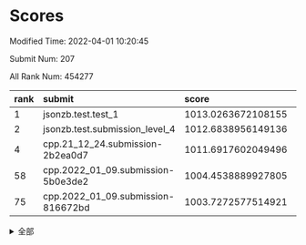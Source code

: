 # Scores

Modified Time: 2022-04-01 10:20:45

Submit Num: 207

All Rank Num: 454277

| rank |               submit               |       score        |       sigma        | pk_num |
| :--- | :--------------------------------- | :----------------- | :----------------- | :----- |
| 1    | jsonzb.test.test_1                 | 1013.0263672108155 | 0.8086220397393769 | 8778   |
| 2    | jsonzb.test.submission_level_4     | 1012.6838956149136 | 0.7817815561893863 | 8779   |
| 4    | cpp.21_12_24.submission-2b2ea0d7   | 1011.6917602049496 | 0.7884483181695114 | 8778   |
| 58   | cpp.2022_01_09.submission-5b0e3de2 | 1004.4538889927805 | 0.7217670331166279 | 8779   |
| 75   | cpp.2022_01_09.submission-816672bd | 1003.7272577514921 | 0.7183728193274218 | 8773   |


<details>
<summary>全部</summary>

| rank |                 submit                 |       score        |       sigma        | pk_num |
| :--- | :------------------------------------- | :----------------- | :----------------- | :----- |
| 1    | jsonzb.test.test_1                     | 1013.0263672108155 | 0.8086220397393769 | 8778   |
| 2    | jsonzb.test.submission_level_4         | 1012.6838956149136 | 0.7817815561893863 | 8779   |
| 3    | gobigger.level_3.submission_level_3_11 | 1011.8202109415901 | 0.7792523254242387 | 8780   |
| 4    | cpp.21_12_24.submission-2b2ea0d7       | 1011.6917602049496 | 0.7884483181695114 | 8778   |
| 5    | gobigger.level_3.submission_level_3_26 | 1011.510375618137  | 0.7765856372952317 | 8778   |
| 6    | gobigger.level_3.submission_level_3_13 | 1011.488376003175  | 0.7609322422455799 | 8779   |
| 7    | gobigger.level_3.submission_level_3_36 | 1011.3987276310028 | 0.7682388758886909 | 8778   |
| 8    | gobigger.level_3.submission_level_3_18 | 1011.3739626178444 | 0.7843539597615967 | 8780   |
| 9    | gobigger.level_3.submission_level_3_30 | 1011.3439986319361 | 0.7852880735652792 | 8778   |
| 10   | gobigger.level_3.submission_level_3_19 | 1011.3184048485391 | 0.7671485059144189 | 8780   |
| 11   | gobigger.level_3.submission_level_3_39 | 1011.2430631557692 | 0.7732417969707444 | 8774   |
| 12   | gobigger.level_3.submission_level_3_8  | 1011.2313540898286 | 0.7613428895615393 | 8784   |
| 13   | gobigger.level_3.submission_level_3_9  | 1011.023448450853  | 0.7625193218848548 | 8778   |
| 14   | gobigger.level_3.submission_level_3_0  | 1011.0203618739939 | 0.7657498255506019 | 8778   |
| 15   | gobigger.level_3.submission_level_3_41 | 1010.7613541886532 | 0.7701602502609272 | 8786   |
| 16   | gobigger.level_3.submission_level_3_47 | 1010.6576405896461 | 0.7583815327137572 | 8782   |
| 17   | gobigger.level_3.submission_level_3_45 | 1010.628036368273  | 0.7439720155929064 | 8779   |
| 18   | gobigger.level_3.submission_level_3_27 | 1010.5684568889981 | 0.7739909294414916 | 8773   |
| 19   | gobigger.level_3.submission_level_3_1  | 1010.5446283716075 | 0.7799187295038913 | 8779   |
| 20   | gobigger.level_3.submission_level_3_23 | 1010.5260076219004 | 0.7647458458407886 | 8781   |
| 21   | gobigger.level_3.submission_level_3_46 | 1010.5179097848538 | 0.7652159413244948 | 8779   |
| 22   | gobigger.level_3.submission_level_3_2  | 1010.3933517836275 | 0.7526249553031963 | 8778   |
| 23   | gobigger.level_3.submission_level_3_16 | 1010.3905872103426 | 0.7710559864698131 | 8777   |
| 24   | gobigger.level_3.submission_level_3_22 | 1010.3828759686255 | 0.7705039904404524 | 8782   |
| 25   | gobigger.level_3.submission_level_3_12 | 1010.3074432978432 | 0.7802545741726984 | 8776   |
| 26   | gobigger.level_3.submission_level_3_20 | 1010.3025095283743 | 0.7417246782840198 | 8775   |
| 27   | gobigger.level_3.submission_level_3_48 | 1010.1594142930373 | 0.7432515465420841 | 8779   |
| 28   | gobigger.level_3.submission_level_3_14 | 1010.1585586803719 | 0.7585421987437648 | 8775   |
| 29   | gobigger.level_3.submission_level_3_37 | 1009.9509504612026 | 0.7612950305272321 | 8778   |
| 30   | gobigger.level_3.submission_level_3_28 | 1009.9270490963413 | 0.7640044943085705 | 8782   |
| 31   | gobigger.level_3.submission_level_3_35 | 1009.909153166923  | 0.7369801072569325 | 8775   |
| 32   | gobigger.level_3.submission_level_3_31 | 1009.9029044431319 | 0.7616819612624519 | 8778   |
| 33   | gobigger.level_3.submission_level_3_24 | 1009.8458408932776 | 0.7200453547623606 | 8779   |
| 34   | gobigger.level_3.submission_level_3_40 | 1009.7930982516971 | 0.7546236036257832 | 8780   |
| 35   | gobigger.level_3.submission_level_3_5  | 1009.7865826103255 | 0.759830283999873  | 8776   |
| 36   | gobigger.level_3.submission_level_3_15 | 1009.6782383502475 | 0.7555700924669282 | 8777   |
| 37   | gobigger.level_3.submission_level_3_44 | 1009.6035164008052 | 0.7558397470096961 | 8775   |
| 38   | gobigger.level_3.submission_level_3_25 | 1009.4652130006806 | 0.7326540041882217 | 8777   |
| 39   | gobigger.level_3.submission_level_3_49 | 1009.4475125531001 | 0.7293914166312033 | 8777   |
| 40   | gobigger.level_3.submission_level_3_6  | 1009.4363408999868 | 0.7411707178372993 | 8778   |
| 41   | gobigger.level_3.submission_level_3_10 | 1009.3520693797273 | 0.7766230274474676 | 8779   |
| 42   | gobigger.level_3.submission_level_3_4  | 1009.3349174612038 | 0.7669987732510519 | 8775   |
| 43   | gobigger.level_3.submission_level_3_43 | 1009.3001535636383 | 0.740549815954454  | 8775   |
| 44   | gobigger.level_3.submission_level_3_17 | 1009.2896688416515 | 0.7539164786049775 | 8773   |
| 45   | gobigger.level_3.submission_level_3_29 | 1009.2193883013553 | 0.7560596016470217 | 8779   |
| 46   | gobigger.level_3.submission_level_3_32 | 1009.1409396415297 | 0.7376362780003908 | 8780   |
| 47   | gobigger.level_3.submission_level_3_38 | 1009.0437279960388 | 0.7318057833756316 | 8777   |
| 48   | gobigger.level_3.submission_level_3_21 | 1008.990223595716  | 0.728806092966117  | 8780   |
| 49   | gobigger.level_3.submission_level_3_7  | 1008.6321176773447 | 0.7380909034543827 | 8779   |
| 50   | gobigger.level_3.submission_level_3_3  | 1008.601542663919  | 0.7632595117293194 | 8776   |
| 51   | gobigger.level_3.submission_level_3_34 | 1008.5758001112545 | 0.7314957023569277 | 8779   |
| 52   | gobigger.level_3.submission_level_3_42 | 1007.9479322200756 | 0.762685010202522  | 8780   |
| 53   | gobigger.level_3.submission_level_3_33 | 1007.8610689911102 | 0.7437973273524554 | 8780   |
| 54   | gobigger.level_1.submission_level_1_41 | 1004.8881595054621 | 0.7193984728348612 | 8780   |
| 55   | gobigger.level_1.submission_level_1_38 | 1004.8625916190899 | 0.7367012532202206 | 8775   |
| 56   | gobigger.level_1.submission_level_1_7  | 1004.6778527767578 | 0.7123402214314992 | 8774   |
| 57   | gobigger.level_1.submission_level_1_0  | 1004.5867881656737 | 0.7123624186746937 | 8774   |
| 58   | cpp.2022_01_09.submission-5b0e3de2     | 1004.4538889927805 | 0.7217670331166279 | 8779   |
| 59   | gobigger.level_1.submission_level_1_5  | 1004.374714621838  | 0.7350333831387452 | 8779   |
| 60   | gobigger.level_1.submission_level_1_32 | 1004.2955927008225 | 0.7239046657499012 | 8778   |
| 61   | gobigger.level_1.submission_level_1_35 | 1004.2823597016362 | 0.717663141663612  | 8778   |
| 62   | gobigger.level_1.submission_level_1_47 | 1004.2400667587591 | 0.7153920911663096 | 8777   |
| 63   | gobigger.level_1.submission_level_1_13 | 1004.1977269250547 | 0.7144453078533459 | 8783   |
| 64   | gobigger.level_1.submission_level_1_18 | 1004.1882880299889 | 0.7262945753198423 | 8780   |
| 65   | gobigger.level_1.submission_level_1_21 | 1004.1650103153253 | 0.7237580028058971 | 8777   |
| 66   | gobigger.level_1.submission_level_1_37 | 1004.0571358408233 | 0.7308165014460312 | 8777   |
| 67   | gobigger.level_1.submission_level_1_48 | 1004.0360868318032 | 0.7072625233180759 | 8779   |
| 68   | gobigger.level_1.submission_level_1_30 | 1004.0076874605736 | 0.7097360029032098 | 8782   |
| 69   | gobigger.level_1.submission_level_1_26 | 1003.9847284790326 | 0.7227036711953165 | 8780   |
| 70   | gobigger.level_1.submission_level_1_22 | 1003.9550930351296 | 0.7173025935425081 | 8776   |
| 71   | gobigger.level_1.submission_level_1_1  | 1003.9203163351847 | 0.7159432008976769 | 8779   |
| 72   | gobigger.level_1.submission_level_1_29 | 1003.919403887727  | 0.718556202004589  | 8779   |
| 73   | gobigger.level_1.submission_level_1_28 | 1003.8814119927168 | 0.7173274250775584 | 8779   |
| 74   | gobigger.level_1.submission_level_1_34 | 1003.7351383020679 | 0.7192160689868204 | 8781   |
| 75   | cpp.2022_01_09.submission-816672bd     | 1003.7272577514921 | 0.7183728193274218 | 8773   |
| 76   | gobigger.level_1.submission_level_1_42 | 1003.7262708230453 | 0.7134899119713504 | 8785   |
| 77   | gobigger.level_1.submission_level_1_16 | 1003.7107044459219 | 0.7055810995603272 | 8779   |
| 78   | gobigger.level_1.submission_level_1_27 | 1003.5659792143987 | 0.710929783273899  | 8780   |
| 79   | gobigger.level_1.submission_level_1_36 | 1003.5312294166093 | 0.7165598439575449 | 8780   |
| 80   | gobigger.level_1.submission_level_1_44 | 1003.508979631412  | 0.716214623128623  | 8783   |
| 81   | gobigger.level_1.submission_level_1_10 | 1003.4837210892534 | 0.7086047325789512 | 8774   |
| 82   | gobigger.level_1.submission_level_1_43 | 1003.4649608995528 | 0.7161625097295417 | 8783   |
| 83   | gobigger.level_1.submission_level_1_46 | 1003.3860814562917 | 0.7169540924400808 | 8783   |
| 84   | gobigger.level_1.submission_level_1_24 | 1003.3811500560663 | 0.731544692071928  | 8775   |
| 85   | gobigger.level_1.submission_level_1_40 | 1003.211932342043  | 0.7210424795911771 | 8781   |
| 86   | gobigger.level_1.submission_level_1_17 | 1003.1095242812501 | 0.7202051922724936 | 8773   |
| 87   | gobigger.level_1.submission_level_1_20 | 1003.1053572104878 | 0.7048134122612859 | 8781   |
| 88   | gobigger.level_1.submission_level_1_4  | 1003.0969849204679 | 0.7177636443503115 | 8776   |
| 89   | gobigger.level_1.submission_level_1_2  | 1003.0803067160577 | 0.7121371292513973 | 8778   |
| 90   | gobigger.level_1.submission_level_1_49 | 1003.0498168861048 | 0.7353809551237533 | 8779   |
| 91   | gobigger.level_1.submission_level_1_25 | 1002.9200576544424 | 0.7194207987549677 | 8781   |
| 92   | gobigger.level_1.submission_level_1_23 | 1002.911056030831  | 0.709740406463305  | 8786   |
| 93   | gobigger.level_1.submission_level_1_8  | 1002.9071691432706 | 0.7147535945533429 | 8783   |
| 94   | gobigger.level_1.submission_level_1_6  | 1002.8109519322778 | 0.7178790277742367 | 8774   |
| 95   | gobigger.level_1.submission_level_1_19 | 1002.8075258602614 | 0.7188884987302554 | 8778   |
| 96   | gobigger.level_1.submission_level_1_9  | 1002.7485021505215 | 0.710623510873225  | 8770   |
| 97   | gobigger.level_1.submission_level_1_3  | 1002.7001668264855 | 0.7050024957487407 | 8780   |
| 98   | gobigger.level_1.submission_level_1_14 | 1002.3565254822554 | 0.7075969284402697 | 8777   |
| 99   | gobigger.level_1.submission_level_1_15 | 1002.3417643522583 | 0.7064352158798789 | 8780   |
| 100  | gobigger.level_1.submission_level_1_31 | 1002.302123283197  | 0.7172749706679667 | 8780   |
| 101  | gobigger.level_1.submission_level_1_45 | 1002.300585674846  | 0.7157854149590143 | 8783   |
| 102  | gobigger.level_1.submission_level_1_39 | 1002.227126221704  | 0.7138183734028164 | 8779   |
| 103  | gobigger.level_1.submission_level_1_33 | 1002.1298992883856 | 0.716299597645841  | 8781   |
| 104  | gobigger.level_1.submission_level_1_11 | 1001.9769713881097 | 0.7108509944842012 | 8772   |
| 105  | gobigger.level_1.submission_level_1_12 | 1001.9481533140696 | 0.7175288222474889 | 8777   |
| 106  | gobigger.random.submission_random_22   | 997.3793183483682  | 0.7077063811369186 | 8774   |
| 107  | gobigger.random.submission_random_11   | 996.932349040704   | 0.7023079866653855 | 8779   |
| 108  | gobigger.random.submission_random_34   | 996.9108896821538  | 0.7050705020198544 | 8777   |
| 109  | gobigger.random.submission_random_13   | 996.839581639675   | 0.7057088712524485 | 8775   |
| 110  | gobigger.random.submission_random_25   | 996.7004322495601  | 0.7043490419643911 | 8781   |
| 111  | gobigger.random.submission_random_21   | 996.590509898054   | 0.7123949346663034 | 8781   |
| 112  | gobigger.random.submission_random_36   | 996.501646594041   | 0.7100517882402649 | 8780   |
| 113  | gobigger.random.submission_random_47   | 996.437123144215   | 0.7202982551744453 | 8775   |
| 114  | gobigger.random.submission_random_39   | 996.415555302602   | 0.7125390795447583 | 8775   |
| 115  | gobigger.random.submission_random_12   | 996.3922570828304  | 0.7094558621722433 | 8776   |
| 116  | gobigger.random.submission_random_48   | 996.373846550249   | 0.7153428058692193 | 8778   |
| 117  | gobigger.random.submission_random_26   | 996.3656266460091  | 0.7004168201775745 | 8782   |
| 118  | gobigger.random.submission_random_35   | 996.3626650562237  | 0.7079238052890519 | 8778   |
| 119  | gobigger.random.submission_random_17   | 996.3424088228004  | 0.7197398647432313 | 8776   |
| 120  | gobigger.random.submission_random_5    | 996.3271393052711  | 0.7153688945693216 | 8780   |
| 121  | gobigger.random.submission_random_7    | 996.2722265163515  | 0.7244161135127472 | 8778   |
| 122  | gobigger.random.submission_random_2    | 996.2599142168577  | 0.7214761749698568 | 8778   |
| 123  | gobigger.random.submission_random_6    | 996.2087523894631  | 0.7148227513788619 | 8782   |
| 124  | gobigger.random.submission_random_4    | 996.1973883571789  | 0.7095302414481592 | 8779   |
| 125  | gobigger.random.submission_random_16   | 996.1366730160427  | 0.7155873608785099 | 8778   |
| 126  | gobigger.random.submission_random_43   | 996.1334518341403  | 0.7148128204753086 | 8779   |
| 127  | gobigger.random.submission_random_0    | 996.0636770099395  | 0.7093632627252298 | 8778   |
| 128  | gobigger.random.submission_random_32   | 996.0502309953289  | 0.7156023665885803 | 8779   |
| 129  | gobigger.random.submission_random_45   | 996.0087605037508  | 0.7152607281217324 | 8775   |
| 130  | gobigger.random.submission_random_3    | 995.9968786337089  | 0.7200365861305748 | 8777   |
| 131  | gobigger.random.submission_random_1    | 995.9967091599772  | 0.7075546673074168 | 8782   |
| 132  | gobigger.random.submission_random_30   | 995.9657364893865  | 0.7086707513911469 | 8772   |
| 133  | gobigger.random.submission_random_20   | 995.9457959899116  | 0.7281980602506242 | 8779   |
| 134  | gobigger.random.submission_random_46   | 995.8957579987951  | 0.7038857815802555 | 8781   |
| 135  | gobigger.random.submission_random_33   | 995.8564860761298  | 0.7016088673325559 | 8779   |
| 136  | gobigger.random.submission_random_29   | 995.8269745839305  | 0.7115965578245621 | 8779   |
| 137  | gobigger.random.submission_random_38   | 995.8164013777198  | 0.7057105335620137 | 8778   |
| 138  | gobigger.random.submission_random_23   | 995.7078108398555  | 0.7110978988203039 | 8779   |
| 139  | gobigger.random.submission_random_31   | 995.6468803072327  | 0.7065531425848474 | 8778   |
| 140  | gobigger.random.submission_random_41   | 995.5865556868456  | 0.7107861162574142 | 8778   |
| 141  | gobigger.random.submission_random_18   | 995.4596486020766  | 0.7116817329185654 | 8777   |
| 142  | gobigger.random.submission_random_19   | 995.4269149810244  | 0.7241007721721597 | 8777   |
| 143  | gobigger.random.submission_random_9    | 995.4184487096975  | 0.7084180189849257 | 8778   |
| 144  | gobigger.random.submission_random_37   | 995.4014449966827  | 0.7090864771139866 | 8778   |
| 145  | gobigger.random.submission_random_10   | 995.3885311489862  | 0.7236719497223566 | 8777   |
| 146  | gobigger.random.submission_random_28   | 995.3635047399962  | 0.71826019428078   | 8775   |
| 147  | gobigger.random.submission_random_8    | 995.3555840211419  | 0.7208729876627876 | 8782   |
| 148  | gobigger.random.submission_random_24   | 995.3027497963595  | 0.7107391906291929 | 8777   |
| 149  | gobigger.random.submission_random_49   | 995.238812791715   | 0.7041203192882299 | 8777   |
| 150  | gobigger.random.submission_random_42   | 995.2298229779112  | 0.7048336424810082 | 8775   |
| 151  | gobigger.random.submission_random_27   | 995.1997432954639  | 0.7123550596460287 | 8777   |
| 152  | gobigger.random.submission_random_44   | 995.1764562785775  | 0.6964218746885934 | 8779   |
| 153  | gobigger.random.submission_random_14   | 995.133910952885   | 0.6990913008360475 | 8778   |
| 154  | gobigger.random.submission_random_40   | 994.6912208716102  | 0.7218383477652316 | 8772   |
| 155  | gobigger.random.submission_random_15   | 994.4622509270092  | 0.7073325764679129 | 8777   |
| 156  | gobigger.level_2.submission_level_2_39 | 993.811963211417   | 0.727876752766149  | 8776   |
| 157  | gobigger.level_2.submission_level_2_48 | 993.7716724477359  | 0.7412951168328559 | 8778   |
| 158  | gobigger.level_2.submission_level_2_35 | 993.498986203862   | 0.7447829966141679 | 8776   |
| 159  | gobigger.level_2.submission_level_2_36 | 993.4388897934373  | 0.7355600898148658 | 8779   |
| 160  | gobigger.level_2.submission_level_2_27 | 993.4098516066895  | 0.7290372258528028 | 8780   |
| 161  | gobigger.level_2.submission_level_2_47 | 993.2131043959912  | 0.7409477363256189 | 8779   |
| 162  | gobigger.level_2.submission_level_2_20 | 993.1566501438745  | 0.7182776330226469 | 8779   |
| 163  | gobigger.level_2.submission_level_2_21 | 993.1224712621183  | 0.7253772682195326 | 8779   |
| 164  | gobigger.level_2.submission_level_2_30 | 992.8818694603815  | 0.742547942082528  | 8778   |
| 165  | gobigger.level_2.submission_level_2_46 | 992.8428091153662  | 0.7209524819017296 | 8776   |
| 166  | gobigger.level_2.submission_level_2_6  | 992.7512578239605  | 0.7371274339652594 | 8777   |
| 167  | gobigger.level_2.submission_level_2_2  | 992.7145202205993  | 0.7352469822083985 | 8776   |
| 168  | gobigger.level_2.submission_level_2_42 | 992.7038463009478  | 0.745970252341471  | 8777   |
| 169  | gobigger.level_2.submission_level_2_26 | 992.6552134801542  | 0.7424775746507684 | 8781   |
| 170  | gobigger.level_2.submission_level_2_11 | 992.6221330737567  | 0.7221569812311444 | 8776   |
| 171  | gobigger.level_2.submission_level_2_41 | 992.5367901721568  | 0.717614987079068  | 8781   |
| 172  | gobigger.level_2.submission_level_2_14 | 992.4597298637931  | 0.7597818598099152 | 8777   |
| 173  | gobigger.level_2.submission_level_2_10 | 992.4398061181231  | 0.7395483711705927 | 8782   |
| 174  | gobigger.level_2.submission_level_2_7  | 992.4082347279683  | 0.7250933188666683 | 8783   |
| 175  | gobigger.level_2.submission_level_2_16 | 992.3618329486354  | 0.7324264292562466 | 8777   |
| 176  | gobigger.level_2.submission_level_2_40 | 992.26878822126    | 0.7227942376831589 | 8780   |
| 177  | gobigger.level_2.submission_level_2_31 | 992.2685367850692  | 0.7330845799651294 | 8776   |
| 178  | gobigger.level_2.submission_level_2_44 | 992.1431405377105  | 0.7528141771739042 | 8778   |
| 179  | gobigger.level_2.submission_level_2_17 | 992.1183635204774  | 0.7486872293523634 | 8778   |
| 180  | gobigger.level_2.submission_level_2_45 | 992.0351606165683  | 0.745657095638802  | 8781   |
| 181  | gobigger.level_2.submission_level_2_13 | 992.0143512170404  | 0.7328479306044822 | 8775   |
| 182  | gobigger.level_2.submission_level_2_22 | 992.012579953273   | 0.7638476394181815 | 8783   |
| 183  | gobigger.level_2.submission_level_2_3  | 991.992574193597   | 0.7373026351994887 | 8781   |
| 184  | gobigger.level_2.submission_level_2_19 | 991.9364244947296  | 0.7575199104413685 | 8778   |
| 185  | gobigger.level_2.submission_level_2_23 | 991.9053990382513  | 0.7406975098119751 | 8778   |
| 186  | gobigger.level_2.submission_level_2_25 | 991.8966868783428  | 0.7416134942216792 | 8779   |
| 187  | gobigger.level_2.submission_level_2_33 | 991.8597505398933  | 0.7629864332372347 | 8780   |
| 188  | gobigger.level_2.submission_level_2_29 | 991.8473498053011  | 0.7357726928579855 | 8777   |
| 189  | gobigger.level_2.submission_level_2_34 | 991.8341489945914  | 0.7519073517379025 | 8782   |
| 190  | gobigger.level_2.submission_level_2_43 | 991.8328561683878  | 0.7447849588715929 | 8775   |
| 191  | gobigger.level_2.submission_level_2_5  | 991.7705718492023  | 0.748140650218297  | 8777   |
| 192  | gobigger.level_2.submission_level_2_38 | 991.7100050034682  | 0.7197451284007972 | 8778   |
| 193  | gobigger.level_2.submission_level_2_37 | 991.704483675762   | 0.7490901845992373 | 8778   |
| 194  | gobigger.level_2.submission_level_2_12 | 991.5171452776993  | 0.7469280412718113 | 8779   |
| 195  | gobigger.level_2.submission_level_2_15 | 991.3520698017439  | 0.7469199373412507 | 8776   |
| 196  | gobigger.level_2.submission_level_2_1  | 991.350702767581   | 0.7591555673779236 | 8776   |
| 197  | gobigger.level_2.submission_level_2_18 | 991.2164899567209  | 0.7419472234222386 | 8782   |
| 198  | gobigger.level_2.submission_level_2_24 | 991.21533096361    | 0.7647160408355211 | 8777   |
| 199  | gobigger.level_2.submission_level_2_8  | 991.1481563813522  | 0.7520795092667654 | 8778   |
| 200  | gobigger.level_2.submission_level_2_28 | 990.6626050054904  | 0.7452200479514868 | 8777   |
| 201  | gobigger.level_2.submission_level_2_32 | 990.449355438606   | 0.7504646190662799 | 8778   |
| 202  | gobigger.level_2.submission_level_2_9  | 990.3413059603474  | 0.7754761440313185 | 8781   |
| 203  | gobigger.level_2.submission_level_2_4  | 990.1974318325297  | 0.7660574773791354 | 8779   |
| 204  | gobigger.level_2.submission_level_2_49 | 989.9812303119156  | 0.7670963283790097 | 8779   |
| 205  | gobigger.level_2.submission_level_2_0  | 989.5168816042169  | 0.7730727495189922 | 8778   |
| 206  | gobigger.none.submission_none_0        | 976.6060802574958  | 1.3809427567267463 | 8781   |
| 207  | gobigger.none.submission_none_1        | 974.9290855843732  | 1.6408468705613    | 8781   |

</details>